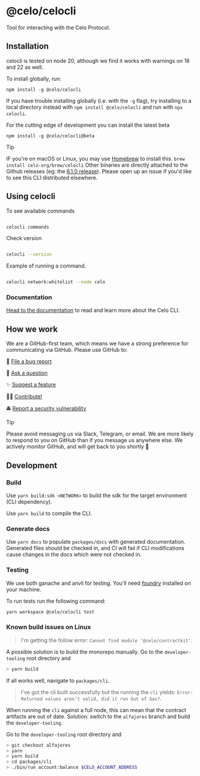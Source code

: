 # @celo/celocli

Tool for interacting with the Celo Protocol.

## Installation

celocli is tested on node 20, although we find it works with warnings on 18 and 22 as well.

To install globally, run:

```
npm install -g @celo/celocli
```

If you have trouble installing globally (i.e. with the `-g` flag), try installing to a local directory instead with `npm install @celo/celocli` and run with `npx celocli`.

For the cutting edge of development you can install the latest beta

```
npm install -g @celo/celocli@beta
```

> [!TIP]
> IF you're on macOS or Linux, you may use [Homebrew](https://brew.sh/) to install this. `brew install celo-org/brew/celocli`
> Other binaries are directly attached to the Github releases (eg: the [6.1.0 release](https://github.com/celo-org/developer-tooling/releases/tag/%40celo%2Fcelocli%406.1.0)).
> Please open up an issue if you'd like to see this CLI distributed elsewhere.

## Using celocli

To see available commands

```bash

celocli commands

```

Check version

```bash

celocli --version

```

Example of running a command.

```bash

celocli network:whitelist --node celo

```

### Documentation

[Head to the documentation](https://docs.celo.org/cli) to read and learn more about the Celo
CLI.

## How we work

We are a GitHub-first team, which means we have a strong preference for communicating via GitHub.
Please use GitHub to:

🐞 [File a bug report](https://github.com/celo-org/developer-tooling/issues/new/choose)

💬 [Ask a question](https://github.com/celo-org/developer-tooling/discussions)

✨ [Suggest a feature](https://github.com/celo-org/developer-tooling/issues/new/choose)

🧑‍💻 [Contribute!](/CONTRIBUTING.md)

🚔 [Report a security vulnerability](https://github.com/celo-org/developer-tooling/issues/new/choose)

> [!TIP]
>
> Please avoid messaging us via Slack, Telegram, or email. We are more likely to respond to you on
> GitHub than if you message us anywhere else. We actively monitor GitHub, and will get back to you shortly 🌟

## Development

### Build

Use `yarn build:sdk <NETWORK>` to build the sdk for the target environment (CLI dependency).

Use `yarn build` to compile the CLI.

### Generate docs

Use `yarn docs` to populate `packages/docs` with generated documentation. Generated files should be checked in, and CI will fail if CLI modifications cause changes in the docs which were not checked in.

### Testing

We use both ganache and anvil for testing. You'll need [foundry](https://book.getfoundry.sh/getting-started/installation) installed on your machine.

To run tests run the following command:

```bash
yarn workspace @celo/celocli test
```

### Known build issues on Linux

> I'm getting the follow error: `Cannot find module '@celo/contractkit'`.

A possible solution is to build the monorepo manually.
Go to the `developer-tooling` root directory and

```bash
> yarn build
```

If all works well, navigate to `packages/cli`.

> I've got the cli built successfully but the running the `cli` yields: `Error: Returned values aren't valid, did it run Out of Gas?`.

When running the `cli` against a full node, this can mean that the contract artifacts are out of date.
Solution: switch to the `alfajores` branch and build the `developer-tooling`.

Go to the `developer-tooling` root directory and

```bash
> git checkout alfajores
> yarn
> yarn build
> cd packages/cli
> ./bin/run account:balance $CELO_ACCOUNT_ADDRESS
```
